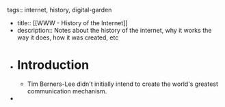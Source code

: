 tags:: internet, history, digital-garden

- title:: [[WWW - History of the Internet]]
- description:: Notes about the history of the internet, why it works the way it does, how it was created, etc
- # Introduction
	- Tim Berners-Lee didn't initially intend to create the world's greatest communication mechanism.
-